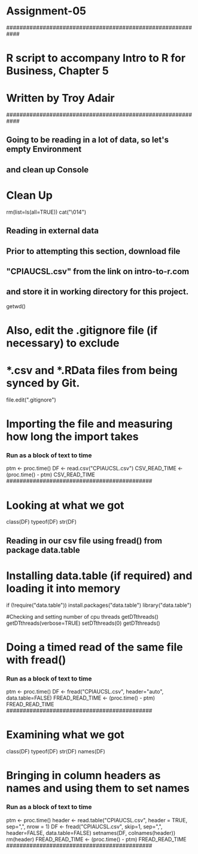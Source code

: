 # Assignment-05
############################################################
# R script to accompany Intro to R for Business, Chapter 5 #
# Written by Troy Adair                                    #
############################################################

## Going to be reading in a lot of data, so let's empty Environment
## and clean up Console
# Clean Up 
rm(list=ls(all=TRUE))
cat("\014") 

## Reading in external data
## Prior to attempting this section, download file
## "CPIAUCSL.csv" from the link on intro-to-r.com
## and store it in working directory for this project.
getwd()


# Also, edit the .gitignore file (if necessary) to exclude
# *.csv and *.RData files from being synced by Git. 
file.edit(".gitignore")

# Importing the file and measuring how long the import takes
### Run as a block of text to time #########
ptm <- proc.time()
DF <- read.csv("CPIAUCSL.csv")
CSV_READ_TIME <- (proc.time() - ptm)
CSV_READ_TIME
############################################

# Looking at what we got
class(DF)
typeof(DF)
str(DF)


## Reading in our csv file using fread() from package data.table 
# Installing data.table (if required) and loading it into memory
if (!require("data.table")) install.packages("data.table")
library("data.table")

#Checking and setting number of cpu threads
getDTthreads()
getDTthreads(verbose=TRUE)
setDTthreads(0)
getDTthreads()

# Doing a timed read of the same file with fread()
### Run as a block of text to time #########
ptm <- proc.time()
DF <- fread("CPIAUCSL.csv", header="auto", 
            data.table=FALSE)
FREAD_READ_TIME <- (proc.time() - ptm)
FREAD_READ_TIME
############################################

# Examining what we got
class(DF)
typeof(DF)
str(DF)
names(DF)

# Bringing in column headers as names and using them to set names
### Run as a block of text to time #########
ptm <- proc.time()
header <- read.table("CPIAUCSL.csv", header = TRUE,
                     sep=",", nrow = 1)
DF <- fread("CPIAUCSL.csv", skip=1, sep=",",
            header=FALSE, data.table=FALSE)
setnames(DF, colnames(header))
rm(header)
FREAD_READ_TIME <- (proc.time() - ptm)
FREAD_READ_TIME
############################################
